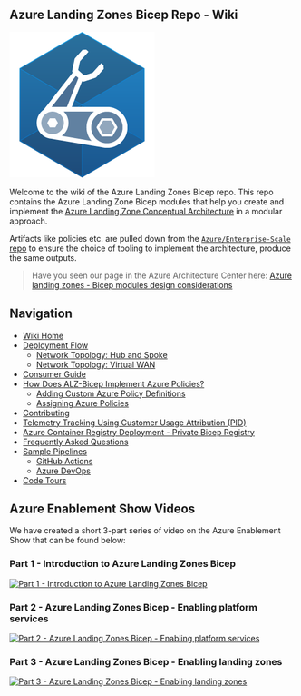 <!-- markdownlint-disable -->

## Azure Landing Zones Bicep Repo - Wiki

<!-- markdownlint-restore -->

![Bicep Logo](media/bicep-logo.png)

Welcome to the wiki of the Azure Landing Zones Bicep repo. This repo contains the Azure Landing Zone Bicep modules that help you create and implement the [Azure Landing Zone Conceptual Architecture](https://docs.microsoft.com/azure/cloud-adoption-framework/ready/landing-zone/#azure-landing-zone-conceptual-architecture) in a modular approach.

Artifacts like policies etc. are pulled down from the [`Azure/Enterprise-Scale` repo](https://github.com/Azure/Enterprise-Scale) to ensure the choice of tooling to implement the architecture, produce the same outputs.

> Have you seen our page in the Azure Architecture Center here: [Azure landing zones - Bicep modules design considerations][aac_article]

## Navigation

- [Wiki Home][wiki_home]
- [Deployment Flow][wiki_deployment_flow]
  - [Network Topology: Hub and Spoke][wiki_deployment_flow_hs]
  - [Network Topology: Virtual WAN][wiki_deployment_flow_vwan]
- [Consumer Guide][wiki_consumer_guide]
- [How Does ALZ-Bicep Implement Azure Policies?][wiki_policy_deep_dive]
  - [Adding Custom Azure Policy Definitions][wiki_policy_defs]
  - [Assigning Azure Policies][wiki_policy_assignments]
- [Contributing][wiki_contributing]
- [Telemetry Tracking Using Customer Usage Attribution (PID)][wiki_cuaid]
- [Azure Container Registry Deployment - Private Bicep Registry][wiki_acrdeploy]
- [Frequently Asked Questions][wiki_faq]
- [Sample Pipelines][wiki_pipelines]
  - [GitHub Actions][wiki_pipelines_gh]
  - [Azure DevOps][wiki_pipelines_ado]
- [Code Tours][code_tours]

## Azure Enablement Show Videos

We have created a short 3-part series of video on the Azure Enablement Show that can be found below:

<!-- markdownlint-disable -->

### Part 1 - Introduction to Azure Landing Zones Bicep

[![Part 1 - Introduction to Azure Landing Zones Bicep](https://img.youtube.com/vi/-pZNrH1GOxs/hqdefault.jpg)](https://aka.ms/azenable/94)

### Part 2 - Azure Landing Zones Bicep - Enabling platform services

[![Part 2 - Azure Landing Zones Bicep - Enabling platform services](https://img.youtube.com/vi/FNT0ZtUxYKQ/hqdefault.jpg)](https://aka.ms/azenable/95)

### Part 3 - Azure Landing Zones Bicep - Enabling landing zones

[![Part 3 - Azure Landing Zones Bicep - Enabling landing zones](https://img.youtube.com/vi/cZ7IN3zGbyM/hqdefault.jpg)](https://aka.ms/azenable/96)

<!-- markdownlint-restore -->

[//]: # "************************"
[//]: # "INSERT LINK LABELS BELOW"
[//]: # "************************"

<!--
The following link references should be copied from `_sidebar.md` in the `./docs/wiki/` folder.
Replace `./` with `https://github.com/Azure/ALZ-Bicep/wiki/` when copying to here.
-->

[wiki_home]: https://github.com/Azure/ALZ-Bicep/wiki/home "Wiki - Home"
[wiki_deployment_flow]: https://github.com/Azure/ALZ-Bicep/wiki/DeploymentFlow "Wiki - Deployment Flow"
[wiki_deployment_flow_hs]: https://github.com/Azure/ALZ-Bicep/wiki/DeploymentFlowHS "Wiki - Deployment Flow - Hub and Spoke"
[wiki_deployment_flow_vwan]: https://github.com/Azure/ALZ-Bicep/wiki/DeploymentFlowVWAN "Wiki - Deployment Flow - Virtual WAN"
[wiki_consumer_guide]: https://github.com/Azure/ALZ-Bicep/wiki/ConsumerGuide "Wiki - Consumer Guide"
[wiki_policy_deep_dive]: https://github.com/Azure/ALZ-Bicep/wiki/PolicyDeepDive "Wiki - Policy Deep Dive"
[wiki_policy_defs]: https://github.com/Azure/ALZ-Bicep/wiki/AddingPolicyDefs "Wiki - Policy Definitions"
[wiki_policy_assignments]: https://github.com/Azure/ALZ-Bicep/wiki/AssigningPolicies "Wiki - Policy Assignments"
[wiki_contributing]: https://github.com/Azure/ALZ-Bicep/wiki/Contributing "Wiki - Contributing"
[wiki_acrdeploy]: https://github.com/Azure/ALZ-Bicep/wiki/ACRDeployment "Wiki - Private Bicep Registry"
[wiki_cuaid]: https://github.com/Azure/ALZ-Bicep/wiki/CustomerUsage "Wiki - Telemetry Usage ID"
[wiki_faq]: https://github.com/Azure/ALZ-Bicep/wiki/FAQ "Wiki - FAQs"
[wiki_pipelines]: https://github.com/Azure/ALZ-Bicep/wiki/PipelinesOverview "Wiki - Sample Pipelines"
[wiki_pipelines_gh]: https://github.com/Azure/ALZ-Bicep/wiki/PipelinesGitHub "Wiki - Sample Pipelines - GitHub Actions"
[wiki_pipelines_ado]: https://github.com/Azure/ALZ-Bicep/wiki/PipelinesADO "Wiki - Sample Pipelines - Azure DevOps"
[code_tours]: https://github.com/Azure/ALZ-Bicep/wiki/CodeTour "Wiki - Code tours"
[aes_part_1]: https://aka.ms/azenable/94 "Part 1 - Introduction to Azure Landing Zones Bicep"
[aes_part_2]: https://aka.ms/azenable/95 "Part 2 - Enabling platform services"
[aes_part_3]: https://aka.ms/azenable/96 "Part 3 - Enabling landing zones"
[aac_article]: https://docs.microsoft.com/azure/architecture/landing-zones/bicep/landing-zone-bicep "Azure Architecture Center - Azure landing zones - Bicep modules design considerations"
